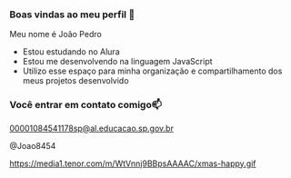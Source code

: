 ### Boas vindas ao meu perfil 🤍


Meu nome é João Pedro

- Estou estudando no Alura
- Estou me desenvolvendo na linguagem JavaScript
- Utilizo esse espaço para minha organização e compartilhamento dos meus projetos desenvolvido

### Você entrar em contato comigo📫


00001084541178sp@al.educacao.sp.gov.br

@Joao8454




https://media1.tenor.com/m/WtVnnj9BBpsAAAAC/xmas-happy.gif
